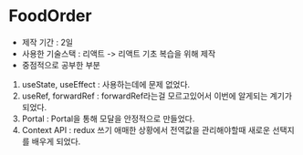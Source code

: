 # FoodOrder

- 제작 기간 : 2일
- 사용한 기술스택 : 리액트
  -> 리액트 기초 복습을 위해 제작
  <br />
- 중점적으로 공부한 부분

1. useState, useEffect : 사용하는데에 문제 없었다.
2. useRef, forwardRef : forwardRef라는걸 모르고있어서 이번에 알게되는 계기가 되었다.
3. Portal : Portal을 통해 모달을 안정적으로 만들었다.
4. Context API : redux 쓰기 애매한 상황에서 전역값을 관리해야할때 새로운 선택지를 배우게 되었다.
